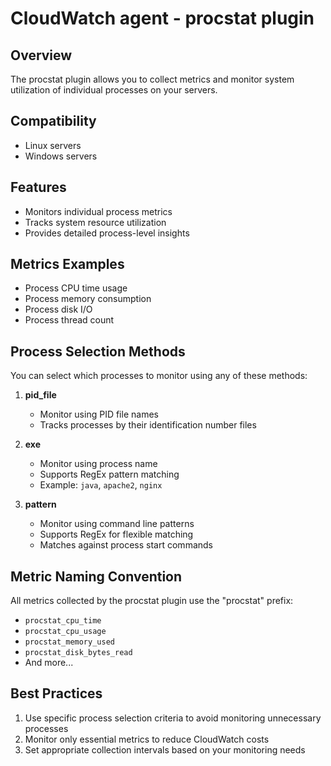 # CloudWatch agent - procstat plugin

## Overview

The procstat plugin allows you to collect metrics and monitor system utilization of individual processes on your servers.

## Compatibility

- Linux servers
- Windows servers

## Features

- Monitors individual process metrics
- Tracks system resource utilization
- Provides detailed process-level insights

## Metrics Examples

- Process CPU time usage
- Process memory consumption
- Process disk I/O
- Process thread count

## Process Selection Methods

You can select which processes to monitor using any of these methods:

1. **pid_file**

   - Monitor using PID file names
   - Tracks processes by their identification number files

2. **exe**

   - Monitor using process name
   - Supports RegEx pattern matching
   - Example: `java`, `apache2`, `nginx`

3. **pattern**
   - Monitor using command line patterns
   - Supports RegEx for flexible matching
   - Matches against process start commands

## Metric Naming Convention

All metrics collected by the procstat plugin use the "procstat" prefix:

- `procstat_cpu_time`
- `procstat_cpu_usage`
- `procstat_memory_used`
- `procstat_disk_bytes_read`
- And more...

## Best Practices

1. Use specific process selection criteria to avoid monitoring unnecessary processes
2. Monitor only essential metrics to reduce CloudWatch costs
3. Set appropriate collection intervals based on your monitoring needs
